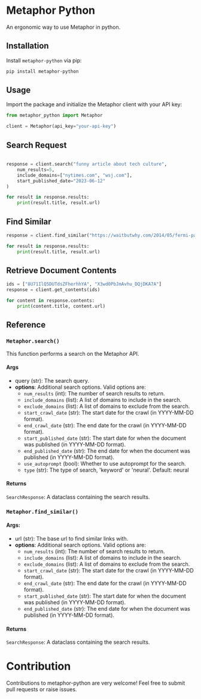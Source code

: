 # Metaphor Python

An ergonomic way to use Metaphor in python.

## Installation

Install `metaphor-python` via pip:

```bash
pip install metaphor-python
```

## Usage

Import the package and initialize the Metaphor client with your API key:

```python
from metaphor_python import Metaphor

client = Metaphor(api_key="your-api-key")
```

## Search Request

```python

response = client.search("funny article about tech culture",
    num_results=5,
    include_domains=["nytimes.com", "wsj.com"],
    start_published_date="2023-06-12"
)

for result in response.results:
    print(result.title, result.url)
```

## Find Similar

```python
response = client.find_similar("https://waitbutwhy.com/2014/05/fermi-paradox.html", num_results=5)

for result in response.results:
    print(result.title, result.url)
```

## Retrieve Document Contents

```python
ids = ["8U71IlQ5DUTdsZFherhhYA", "X3wd0PbJmAvhu_DQjDKA7A"]
response = client.get_contents(ids)

for content in response.contents:
    print(content.title, content.url)
```

## Reference

### `Metaphor.search()`

This function performs a search on the Metaphor API.

#### Args

- query (str): The search query.
- **options**: Additional search options. Valid options are:
  - `num_results` (int): The number of search results to return.
  - `include_domains` (list): A list of domains to include in the search.
  - `exclude_domains` (list): A list of domains to exclude from the search.
  - `start_crawl_date` (str): The start date for the crawl (in YYYY-MM-DD format).
  - `end_crawl_date` (str): The end date for the crawl (in YYYY-MM-DD format).
  - `start_published_date` (str): The start date for when the document was published (in YYYY-MM-DD format).
  - `end_published_date` (str): The end date for when the document was published (in YYYY-MM-DD format).
  - `use_autoprompt` (bool): Whether to use autoprompt for the search.
  - `type` (str): The type of search, 'keyword' or 'neural'. Default: neural

#### Returns
`SearchResponse`: A dataclass containing the search results.

### `Metaphor.find_similar()`

#### Args:
- url (str): The base url to find similar links with.
- **options**: Additional search options. Valid options are:
    - `num_results` (int): The number of search results to return.
    - `include_domains` (list): A list of domains to include in the search.
    - `exclude_domains` (list): A list of domains to exclude from the search.
    - `start_crawl_date` (str): The start date for the crawl (in YYYY-MM-DD format).
    - `end_crawl_date` (str): The end date for the crawl (in YYYY-MM-DD format).
    - `start_published_date` (str): The start date for when the document was published (in YYYY-MM-DD format).
    - `end_published_date` (str): The end date for when the document was published (in YYYY-MM-DD format).

#### Returns
`SearchResponse`: A dataclass containing the search results.

# Contribution
Contributions to metaphor-python are very welcome! Feel free to submit pull requests or raise issues.

